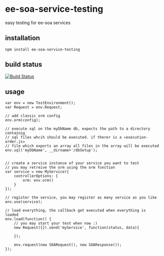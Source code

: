 # ee-soa-service-testing

easy testing for ee-soa services

## installation

	npm install ee-soa-service-testing

## build status

[![Build Status](https://travis-ci.org/eventEmitter/ee-soa-service-testing.png?branch=master)](https://travis-ci.org/eventEmitter/ee-soa-service-testing)


## usage


	var env = new TestEnvironment();
	var Request = env.Request;

	// add classic orm config
	env.orm(config);

	// execute sql on the myDbName db, expects the path to a directory containig
	// sql files whcih should be executed. if therer is a «execution-order.js»
	// file which exports an array all files in the array will be executed
	env.sql('myDbName', __dirname+'/dbSetup');


	// create a service instance of your service you want to test
	// you may retreive the orm using the orm function
	var service = new MyService({
		controllerOptions: {
			orm: env.orm()
		}
	});

	// register the service, you may register as many service as you like
	env.use(service);

	// load everything, the callback get executed when everything is loaded
	env.load(function() {
		// you may start your test when now :)
		new Request({}).send('myService', function(status, data){

		});

		env.request(new SOARequest(), new SOAResponse());
	});
